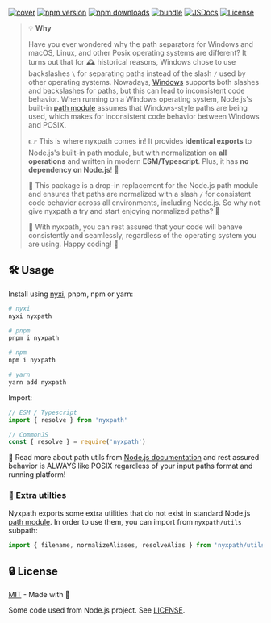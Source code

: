 [![cover][cover-src]][cover-href]
[![npm version][npm-version-src]][npm-version-href]
[![npm downloads][npm-downloads-src]][npm-downloads-href]
[![bundle][bundle-src]][bundle-href]
[![JSDocs][jsdocs-src]][jsdocs-href]
[![License][license-src]][license-href]

>💡 **Why**
>
>Have you ever wondered why the path separators for Windows and macOS, Linux, and other Posix operating systems are different? It turns out that for 🕰️ historical reasons, Windows chose to use backslashes `\` for separating paths instead of the slash `/` used by other operating systems. Nowadays, [Windows](https://docs.microsoft.com/en-us/windows/win32/fileio/naming-a-file?redirectedfrom=MSDN) supports both slashes and backslashes for paths, but this can lead to inconsistent code behavior. When running on a Windows operating system, Node.js's built-in [path module](https://nodejs.org/api/path.html) assumes that Windows-style paths are being used, which makes for inconsistent code behavior between Windows and POSIX.
>
>👉 This is where nyxpath comes in! It provides **identical exports** to Node.js's built-in path module, but with normalization on **all operations** and written in modern **ESM/Typescript**. Plus, it has **no dependency on Node.js**! 🤯 
>
>🚀 This package is a drop-in replacement for the Node.js path module and ensures that paths are normalized with a slash `/` for consistent code behavior across all environments, including Node.js. So why not give nyxpath a try and start enjoying normalized paths? 🔧
>
>🌟 With nyxpath, you can rest assured that your code will behave consistently and seamlessly, regardless of the operating system you are using. Happy coding! 🚀


## 🛠️ Usage

Install using [nyxi](https://github.com/nyxblabs/nyxi), pnpm, npm or yarn:

```bash
# nyxi
nyxi nyxpath

# pnpm 
pnpm i nyxpath

# npm
npm i nyxpath

# yarn
yarn add nyxpath
```

Import:

```js
// ESM / Typescript
import { resolve } from 'nyxpath'

// CommonJS
const { resolve } = require('nyxpath')
```

📖 Read more about path utils from [Node.js documentation](https://nodejs.org/api/path.html) and rest assured behavior is ALWAYS like POSIX regardless of your input paths format and running platform!

### 🎁 Extra utilties

Nyxpath exports some extra utilities that do not exist in standard Node.js [path module](https://nodejs.org/api/path.html).
In order to use them, you can import from `nyxpath/utils` subpath:

```ts
import { filename, normalizeAliases, resolveAlias } from 'nyxpath/utils'
```

## 🔒 License

[MIT](./LICENSE) - Made with 💞

Some code used from Node.js project. See [LICENSE](./LICENSE).

<!-- Badges -->

[npm-version-src]: https://img.shields.io/npm/v/nyxpath?style=flat&colorA=18181B&colorB=14F195
[npm-version-href]: https://npmjs.com/package/nyxpath
[npm-downloads-src]: https://img.shields.io/npm/dm/nyxpath?style=flat&colorA=18181B&colorB=14F195
[npm-downloads-href]: https://npmjs.com/package/nyxpath
[bundle-src]: https://img.shields.io/bundlephobia/minzip/nyxpath?style=flat&colorA=18181B&colorB=14F195
[bundle-href]: https://bundlephobia.com/result?p=nyxpath
[license-src]: https://img.shields.io/github/license/nyxblabs/CodeBoost.svg?style=flat&colorA=18181B&colorB=14F195
[license-href]: https://github.com/nyxblabs/CodeBoost/blob/main/LICENSE
[jsdocs-src]: https://img.shields.io/badge/jsDocs.io-reference-18181B?style=flat&colorA=18181B&colorB=14F195
[jsdocs-href]: https://www.jsdocs.io/package/nyxpath

<!-- Covers -->
[cover-src]: https://raw.githubusercontent.com/nyxblabs/utilities/main/.github/assets/cover-github-nyxpath.png
[cover-href]: https://💻nyxb.ws
